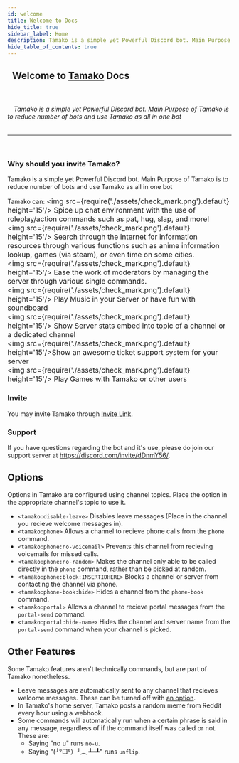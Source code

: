 ```yaml
---
id: welcome
title: Welcome to Docs
hide_title: true
sidebar_label: Home
description: Tamako is a simple yet Powerful Discord bot. Main Purpose of Tamako is to reduce number of bots and use Tamako as all in one bot
hide_table_of_contents: true
---
```

## &ensp;Welcome to [Tamako](https://discord.com/api/oauth2/authorize?client_id=721100913611112470&permissions=104328385&scope=bot) Docs
&ensp;&ensp;
###### &ensp;&ensp;Tamako is a simple yet Powerful Discord bot. Main Purpose of Tamako is to reduce number of bots and use Tamako as all in one bot
---
<br />

### Why should you invite Tamako?
Tamako is a simple yet Powerful Discord bot. Main Purpose of Tamako is to reduce number of bots and use Tamako as all in one bot

Tamako can:
<font size='3'><img src={require('./assets/check_mark.png').default} height='15'/> Spice up chat environment with the use of roleplay/action commands such as pat, hug, slap, and more! </font> <br />
<font size='3'><img src={require('./assets/check_mark.png').default} height='15'/>  Search through the internet for information resources through various functions such as anime information lookup, games (via steam), or even time on some cities. </font> <br />
<font size='3'><img src={require('./assets/check_mark.png').default} height='15'/>  Ease the work of moderators by managing the server through various single commands. </font> <br />
<font size='3'><img src={require('./assets/check_mark.png').default} height='15'/>  Play Music in your Server or have fun with soundboard </font> <br />
<font size='3'><img src={require('./assets/check_mark.png').default} height='15'/> Show Server stats embed into topic of a channel or a dedicated channel </font> <br />
<font size='3'><img src={require('./assets/check_mark.png').default} height='15'/>Show an awesome ticket support system for your server</font> <br />
<font size='3'><img src={require('./assets/check_mark.png').default} height='15'/> Play Games with Tamako or other users </font> <br />


### Invite
You may invite Tamako through [Invite Link](https://discord.com/api/oauth2/authorize?client_id=721100913611112470&permissions=104328385&scope=bot/).

### Support
If you have questions regarding the bot and it's use, please do join our support server at https://discord.com/invite/dDnmY56/.

## Options

Options in Tamako are configured using channel topics. Place the option
in the appropriate channel's topic to use it.

* `<tamako:disable-leave>` Disables leave messages (Place in the channel you recieve welcome messages in).
* `<tamako:phone>` Allows a channel to recieve phone calls from the `phone` command.
* `<tamako:phone:no-voicemail>` Prevents this channel from recieving voicemails for missed calls.
* `<tamako:phone:no-random>` Makes the channel only able to be called directly in the `phone` command, rather than be picked at random.
* `<tamako:phone:block:INSERTIDHERE>` Blocks a channel or server from contacting the channel via phone.
* `<tamako:phone-book:hide>` Hides a channel from the `phone-book` command.
* `<tamako:portal>` Allows a channel to recieve portal messages from the `portal-send` command.
* `<tamako:portal:hide-name>` Hides the channel and server name from the `portal-send` command when your channel is picked.


## Other Features

Some Tamako features aren't technically commands, but are part of Tamako
nonetheless.

- Leave messages are automatically sent to any channel that recieves welcome messages. These can be turned off with [an option](#options).
- In Tamako's home server, Tamako posts a random meme from Reddit every hour using a webhook.
- Some commands will automatically run when a certain phrase is said in any message, regardless of if the command itself was called or not. These are:
	* Saying "no u" runs `no-u`.
	* Saying "(╯°□°）╯︵ ┻━┻" runs `unflip`.
